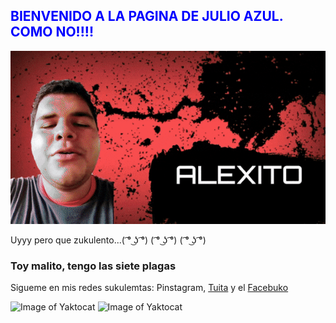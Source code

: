 ## <span style="color:blue"> BIENVENIDO A LA PAGINA DE JULIO AZUL. COMO NO!!!!</span>
![Alt Text](https://raw.githubusercontent.com/DarkReitor/Ya-llego-tu-chapistero-uyyy/master/ezgif.com-optimize.gif)


Uyyy pero que zukulento...( ͡° ͜ʖ ͡°)   ( ͡° ͜ʖ ͡°)    ( ͡° ͜ʖ ͡°)

### Toy malito, tengo las siete plagas





Sigueme en mis redes sukulemtas: Pinstagram, [Tuita](https://twitter.com/DarkReitor) y el [Facebuko](https://www.facebook.com/darkreitor)

![Image of Yaktocat](https://raw.githubusercontent.com/DarkReitor/hello-word/master/dsc_1191_1.jpg)
![Image of Yaktocat](https://raw.githubusercontent.com/DarkReitor/hello-word/master/licht_542419.jpg)
